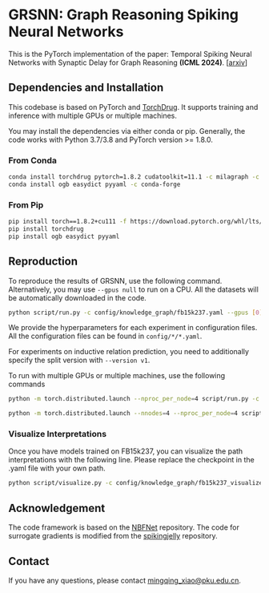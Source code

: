 # GRSNN: Graph Reasoning Spiking Neural Networks #

This is the PyTorch implementation of the paper: Temporal Spiking Neural Networks with Synaptic Delay for Graph Reasoning **(ICML 2024)**. \[[arxiv](https://arxiv.org/abs/2405.16851)\]

## Dependencies and Installation ##

This codebase is based on PyTorch and [TorchDrug]. It supports training and inference
with multiple GPUs or multiple machines.

[TorchDrug]: https://github.com/DeepGraphLearning/torchdrug

You may install the dependencies via either conda or pip. Generally, the code works
with Python 3.7/3.8 and PyTorch version >= 1.8.0.

### From Conda ###

```bash
conda install torchdrug pytorch=1.8.2 cudatoolkit=11.1 -c milagraph -c pytorch-lts -c pyg -c conda-forge
conda install ogb easydict pyyaml -c conda-forge
```

### From Pip ###

```bash
pip install torch==1.8.2+cu111 -f https://download.pytorch.org/whl/lts/1.8/torch_lts.html
pip install torchdrug
pip install ogb easydict pyyaml
```

## Reproduction ##

To reproduce the results of GRSNN, use the following command. Alternatively, you
may use `--gpus null` to run on a CPU. All the datasets will be automatically
downloaded in the code.

```bash
python script/run.py -c config/knowledge_graph/fb15k237.yaml --gpus [0]
```

We provide the hyperparameters for each experiment in configuration files.
All the configuration files can be found in `config/*/*.yaml`.

For experiments on inductive relation prediction, you need to additionally specify
the split version with `--version v1`.

To run with multiple GPUs or multiple machines, use the following commands

```bash
python -m torch.distributed.launch --nproc_per_node=4 script/run.py -c config/knowledge_graph/fb15k237.yaml --gpus [0,1,2,3]
```

```bash
python -m torch.distributed.launch --nnodes=4 --nproc_per_node=4 script/run.py -c config/knowledge_graph/fb15k237.yaml --gpus [0,1,2,3,0,1,2,3,0,1,2,3,0,1,2,3]
```

### Visualize Interpretations ###

Once you have models trained on FB15k237, you can visualize the path interpretations
with the following line. Please replace the checkpoint in the .yaml file with your own path.

```bash
python script/visualize.py -c config/knowledge_graph/fb15k237_visualize.yaml
```


Acknowledgement
--------

The code framework is based on the [NBFNet](https://github.com/DeepGraphLearning/NBFNet) repository. The code for surrogate gradients is modified from the [spikingjelly](https://github.com/fangwei123456/spikingjelly) repository.

## Contact
If you have any questions, please contact <mingqing_xiao@pku.edu.cn>.
